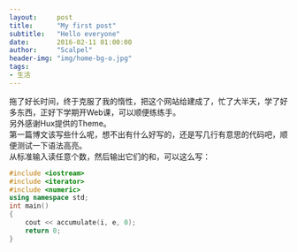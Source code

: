```yaml
---
layout:     post
title:      "My first post"
subtitle:   "Hello everyone"
date:       2016-02-11 01:00:00
author:     "Scalpel"
header-img: "img/home-bg-o.jpg"
tags:
- 生活
---
```

拖了好长时间，终于克服了我的惰性，把这个网站给建成了，忙了大半天，学了好多东西，正好下学期开Web课，可以顺便练练手。  
另外感谢Hux提供的Theme。  
第一篇博文该写些什么呢，想不出有什么好写的，还是写几行有意思的代码吧，顺便测试一下语法高亮。  
从标准输入读任意个数，然后输出它们的和，可以这么写：  
```cpp
#include <iostream>
#include <iterator>
#include <numeric>
using namespace std;
int main()
{
    cout << accumulate(i, e, 0);
    return 0;
}
```
